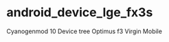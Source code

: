 android_device_lge_fx3s
=======================

Cyanogenmod 10 Device tree Optimus f3 Virgin Mobile
